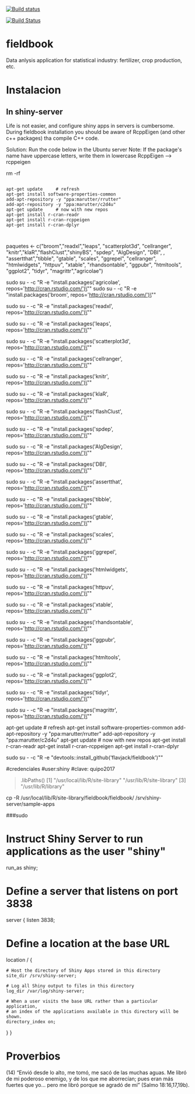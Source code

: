 [![Build status](https://ci.appveyor.com/api/projects/status/7x7cr66jq4pb83eu?svg=true)](https://ci.appveyor.com/project/omarbenites/fieldbook)

[![Build Status](https://travis-ci.org/Flavjack/fieldbook.svg?branch=master)](https://travis-ci.org/Flavjack/fieldbook)


# fieldbook
Data anlysis application for statistical industry: fertilizer, crop production, etc.

# Instalacion

## In shiny-server

Life is not easier, and configure shiny apps in servers is cumbersome.
During fieldbook installation you should be aware of RcppEigen (and other c++ packages) tha compile C++ code.

Solution: Run the code below in the Ubuntu server
Note: If the package's name have uppercase letters, write them in lowercase RcppEigen
--> rcppeigen

rm -rf 


```{r eval=F}

apt-get update     # refresh
apt-get install software-properties-common
add-apt-repository -y "ppa:marutter/rrutter"
add-apt-repository -y "ppa:marutter/c2d4u"
apt-get update     # now with new repos
apt-get install r-cran-readr
apt-get install r-cran-rcppeigen
apt-get install r-cran-dplyr



```


paquetes <- c("broom","readxl","leaps", "scatterplot3d", "cellranger", "knitr","klaR","flashClust","shinyBS",
              "spdep", "AlgDesign", "DBI", , "assertthat","tibble", "gtable", "scales", "ggrepel", "cellranger", 
              "htmlwidgets", "httpuv", "xtable", "rhandsontable", "ggpubr", "htmltools", "ggplot2", "tidyr", "magrittr","agricolae")


sudo su - -c "R -e \"install.packages('agricolae', repos='http://cran.rstudio.com/')\""
sudo su - -c "R -e \"install.packages('broom', repos='http://cran.rstudio.com/')\""


sudo su - -c "R -e \"install.packages('readxl', repos='http://cran.rstudio.com/')\""

sudo su - -c "R -e \"install.packages('leaps', repos='http://cran.rstudio.com/')\""

sudo su - -c "R -e \"install.packages('scatterplot3d', repos='http://cran.rstudio.com/')\""

sudo su - -c "R -e \"install.packages('cellranger', repos='http://cran.rstudio.com/')\""

sudo su - -c "R -e \"install.packages('knitr', repos='http://cran.rstudio.com/')\""

sudo su - -c "R -e \"install.packages('klaR', repos='http://cran.rstudio.com/')\""

sudo su - -c "R -e \"install.packages('flashClust', repos='http://cran.rstudio.com/')\""

sudo su - -c "R -e \"install.packages('spdep', repos='http://cran.rstudio.com/')\""

sudo su - -c "R -e \"install.packages('AlgDesign', repos='http://cran.rstudio.com/')\""

sudo su - -c "R -e \"install.packages('DBI', repos='http://cran.rstudio.com/')\""

sudo su - -c "R -e \"install.packages('assertthat', repos='http://cran.rstudio.com/')\""

sudo su - -c "R -e \"install.packages('tibble', repos='http://cran.rstudio.com/')\""

sudo su - -c "R -e \"install.packages('gtable', repos='http://cran.rstudio.com/')\""

sudo su - -c "R -e \"install.packages('scales', repos='http://cran.rstudio.com/')\""

sudo su - -c "R -e \"install.packages('ggrepel', repos='http://cran.rstudio.com/')\""


sudo su - -c "R -e \"install.packages('htmlwidgets', repos='http://cran.rstudio.com/')\""


sudo su - -c "R -e \"install.packages('httpuv', repos='http://cran.rstudio.com/')\""


sudo su - -c "R -e \"install.packages('xtable', repos='http://cran.rstudio.com/')\""


sudo su - -c "R -e \"install.packages('rhandsontable', repos='http://cran.rstudio.com/')\""


sudo su - -c "R -e \"install.packages('ggpubr', repos='http://cran.rstudio.com/')\""


sudo su - -c "R -e \"install.packages('htmltools', repos='http://cran.rstudio.com/')\""



sudo su - -c "R -e \"install.packages('ggplot2', repos='http://cran.rstudio.com/')\""



sudo su - -c "R -e \"install.packages('tidyr', repos='http://cran.rstudio.com/')\""



sudo su - -c "R -e \"install.packages('magrittr', repos='http://cran.rstudio.com/')\""


apt-get update     # refresh
apt-get install software-properties-common
add-apt-repository -y "ppa:marutter/rrutter"
add-apt-repository -y "ppa:marutter/c2d4u"
apt-get update     # now with new repos
apt-get install r-cran-readr
apt-get install r-cran-rcppeigen
apt-get install r-cran-dplyr


sudo su - -c "R -e \"devtools::install_github('flavjack/fieldbook')\""




#credenciales
#user:shiny
#clave: quipo2017


> .libPaths()
[1] "/usr/local/lib/R/site-library" "/usr/lib/R/site-library"
[3] "/usr/lib/R/library"


cp -R /usr/local/lib/R/site-library/fieldbook/fieldbook/ /srv/shiny-server/sample-apps

  
  
###sudo


# Instruct Shiny Server to run applications as the user "shiny"
run_as shiny;

# Define a server that listens on port 3838
server {
  listen 3838;
  
  # Define a location at the base URL
  location / {
    
    # Host the directory of Shiny Apps stored in this directory
    site_dir /srv/shiny-server;
    
    # Log all Shiny output to files in this directory
    log_dir /var/log/shiny-server;
    
    # When a user visits the base URL rather than a particular application,
    # an index of the applications available in this directory will be shown.
    directory_index on;
  }
}










# Proverbios

(14) “Envió desde lo alto, me tomó, me sacó de las muchas aguas. Me libró de mi poderoso enemigo, y de los que me aborrecían; pues eran más fuertes que yo… pero me libró porque se agradó de mí” (Salmo 18:16,17,19b).
